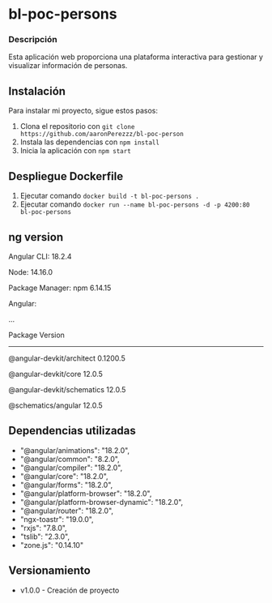 # bl-poc-persons

### Descripción

Esta aplicación web proporciona una plataforma interactiva para gestionar y visualizar información de personas.

## Instalación

Para instalar mi proyecto, sigue estos pasos:

1. Clona el repositorio con `git clone https://github.com/aaronPerezzz/bl-poc-person`
2. Instala las dependencias con `npm install`
3. Inicia la aplicación con `npm start`

## Despliegue Dockerfile
1. Ejecutar comando `docker build -t bl-poc-persons . `
2. Ejecutar comando `docker run --name bl-poc-persons -d -p 4200:80 bl-poc-persons` 

## ng version

Angular CLI: 18.2.4

Node: 14.16.0

Package Manager: npm 6.14.15

Angular:

...

Package Version

---

@angular-devkit/architect 0.1200.5

@angular-devkit/core 12.0.5

@angular-devkit/schematics 12.0.5

@schematics/angular 12.0.5

## Dependencias utilizadas

- "@angular/animations": "18.2.0",
- "@angular/common": "8.2.0",
- "@angular/compiler": "18.2.0",
- "@angular/core": "18.2.0",
- "@angular/forms": "18.2.0",
- "@angular/platform-browser": "18.2.0",
- "@angular/platform-browser-dynamic": "18.2.0",
- "@angular/router": "18.2.0",
- "ngx-toastr": "19.0.0",
- "rxjs": "7.8.0",
- "tslib": "2.3.0",
- "zone.js": "0.14.10"

## Versionamiento

- v1.0.0 - Creación de proyecto
